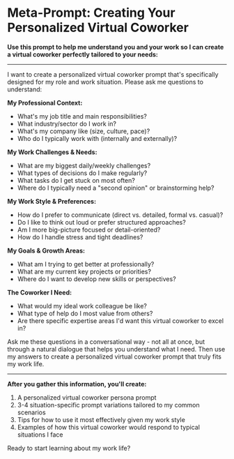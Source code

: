 # Meta-Prompt: Creating Your Personalized Virtual Coworker

**Use this prompt to help me understand you and your work so I can create a virtual coworker perfectly tailored to your needs:**

---

I want to create a personalized virtual coworker prompt that's specifically designed for my role and work situation. Please ask me questions to understand:

**My Professional Context:**
- What's my job title and main responsibilities?
- What industry/sector do I work in?
- What's my company like (size, culture, pace)?
- Who do I typically work with (internally and externally)?

**My Work Challenges & Needs:**
- What are my biggest daily/weekly challenges?
- What types of decisions do I make regularly?
- What tasks do I get stuck on most often?
- Where do I typically need a "second opinion" or brainstorming help?

**My Work Style & Preferences:**
- How do I prefer to communicate (direct vs. detailed, formal vs. casual)?
- Do I like to think out loud or prefer structured approaches?
- Am I more big-picture focused or detail-oriented?
- How do I handle stress and tight deadlines?

**My Goals & Growth Areas:**
- What am I trying to get better at professionally?
- What are my current key projects or priorities?
- Where do I want to develop new skills or perspectives?

**The Coworker I Need:**
- What would my ideal work colleague be like?
- What type of help do I most value from others?
- Are there specific expertise areas I'd want this virtual coworker to excel in?

Ask me these questions in a conversational way - not all at once, but through a natural dialogue that helps you understand what I need. Then use my answers to create a personalized virtual coworker prompt that truly fits my work life.

---

**After you gather this information, you'll create:**
1. A personalized virtual coworker persona prompt
2. 3-4 situation-specific prompt variations tailored to my common scenarios
3. Tips for how to use it most effectively given my work style
4. Examples of how this virtual coworker would respond to typical situations I face

Ready to start learning about my work life?